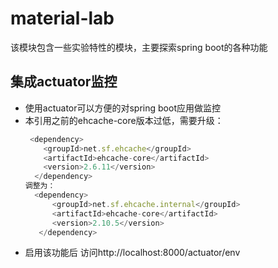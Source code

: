 # material-lab
该模块包含一些实验特性的模块，主要探索spring boot的各种功能

## 集成actuator监控
- 使用actuator可以方便的对spring boot应用做监控
- 本引用之前的ehcache-core版本过低，需要升级：
    ```javascript
     <dependency>
        <groupId>net.sf.ehcache</groupId>
        <artifactId>ehcache-core</artifactId>
        <version>2.6.11</version>
      </dependency>
    调整为：
      <dependency>
          <groupId>net.sf.ehcache.internal</groupId>
          <artifactId>ehcache-core</artifactId>
          <version>2.10.5</version>
       </dependency>
    ```
- 启用该功能后 访问http://localhost:8000/actuator/env